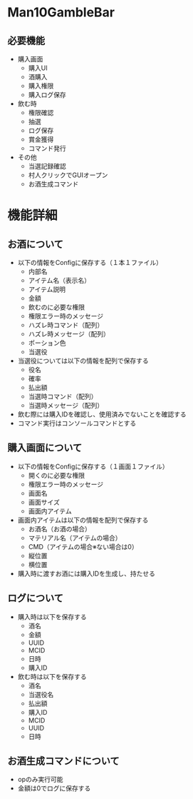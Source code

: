 # Man10GambleBar

## 必要機能
* 購入画面
  * 購入UI
  * 酒購入
  * 購入権限
  * 購入ログ保存
* 飲む時
  * 権限確認
  * 抽選
  * ログ保存
  * 賞金獲得
  * コマンド発行
* その他
  * 当選記録確認
  * 村人クリックでGUIオープン
  * お酒生成コマンド

# 機能詳細
## お酒について
* 以下の情報をConfigに保存する（１本１ファイル）
  * 内部名
  * アイテム名（表示名）
  * アイテム説明
  * 金額
  * 飲むのに必要な権限
  * 権限エラー時のメッセージ
  * ハズレ時コマンド（配列）
  * ハズレ時メッセージ（配列）
  * ポーション色
  * 当選役
* 当選役については以下の情報を配列で保存する
  * 役名
  * 確率
  * 払出額
  * 当選時コマンド（配列）
  * 当選時メッセージ（配列）
* 飲む際には購入IDを確認し、使用済みでないことを確認する
* コマンド実行はコンソールコマンドとする
## 購入画面について
* 以下の情報をConfigに保存する（１画面１ファイル）
  * 開くのに必要な権限
  * 権限エラー時のメッセージ
  * 画面名
  * 画面サイズ
  * 画面内アイテム
* 画面内アイテムは以下の情報を配列で保存する
  * お酒名（お酒の場合）
  * マテリアル名（アイテムの場合）
  * CMD（アイテムの場合※ない場合は0）
  * 縦位置
  * 横位置
* 購入時に渡すお酒には購入IDを生成し、持たせる
## ログについて
* 購入時は以下を保存する
  * 酒名
  * 金額
  * UUID
  * MCID
  * 日時
  * 購入ID
* 飲む時は以下を保存する
  * 酒名
  * 当選役名
  * 払出額
  * 購入ID
  * MCID
  * UUID
  * 日時
## お酒生成コマンドについて
* opのみ実行可能
* 金額は0でログに保存する